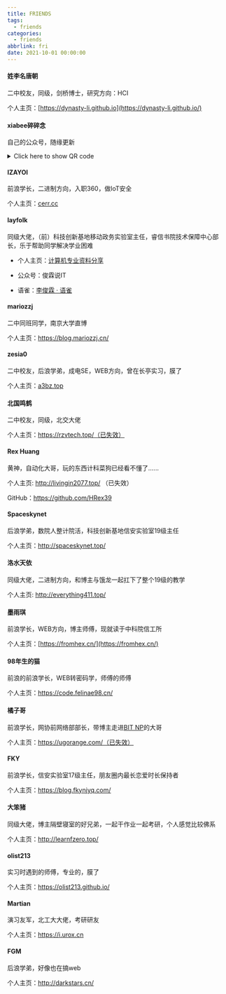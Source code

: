 ```yaml
---
title: FRIENDS
tags:
  - friends
categories:
  - friends
abbrlink: fri
date: 2021-10-01 00:00:00
---
```


#### 姓李名唐朝

二中校友，同级，剑桥博士，研究方向：HCI

个人主页：[https://dynasty-li.github.io](https://dynasty-li.github.io/)



#### xiabee碎碎念

自己的公众号，随缘更新

<details>
  <summary>Click here to show QR code</summary>
  <p><img title="" src="https://s3.xiabee.cn/pic/weibo-backup/0084b03xly1h06992qrtzj308g08fdh7.jpg" alt="image.png" width="195"></p>
  <pre><code>xiabee碎碎念</code></pre>
</details>



#### IZAYOI

前浪学长，二进制方向，入职360，做IoT安全

个人主页：[cerr.cc](https://cerr.cc)



#### layfolk

同级大佬，（前）科技创新基地移动政务实验室主任，睿信书院技术保障中心部长，乐于帮助同学解决学业困难

- 个人主页：[计算机专业资料分享](http://layfolk.ltd/)

- 公众号：俊霖说IT

- 语雀：[李俊霖 · 语雀](https://www.yuque.com/lijunlin-yzgmr/)

#### mariozzj

二中同班同学，南京大学直博

个人主页：https://blog.mariozzj.cn/

#### zesia0

二中校友，后浪学弟，成电SE，WEB方向，曾在长亭实习，膜了

个人主页：[a3bz.top](a3bz.top)

#### 北国鸣鹤

二中校友，同级，北交大佬

个人主页：https://rzvtech.top/（已失效）



#### Rex Huang

黄神，自动化大哥，玩的东西计科菜狗已经看不懂了......

个人主页: http://livingin2077.top/ （已失效）

GitHub：https://github.com/HRex39

#### Spaceskynet

后浪学弟，数院人整计院活，科技创新基地信安实验室19级主任

个人主页：http://spaceskynet.top/

#### 洛水天依

同级大佬，二进制方向，和博主与饿龙一起扛下了整个19级的教学

个人主页: http://everything411.top/

#### 墨雨琪

前浪学长，WEB方向，博主师傅，现就读于中科院信工所

个人主页：[https://fromhex.cn/](https://fromhex.cn/)

#### 98年生的猫

前浪的前浪学长，WEB转密码学，师傅的师傅

个人主页：https://code.felinae98.cn/

#### 橘子哥

前浪学长，网协前网络部部长，带博主走进[BIT NP](http://www.bitnp.net/)的大哥

个人主页：https://ugorange.com/（已失效）

#### FKY

前浪学长，信安实验室17级主任，朋友圈内最长恋爱时长保持者

个人主页：https://blog.fkynjyq.com/

#### 大笨猪

同级大佬，博主隔壁寝室的好兄弟，一起干作业一起考研，个人感觉比较佛系

个人主页：http://learnfzero.top/

#### olist213

实习时遇到的师傅，专业的，膜了

个人主页：https://olist213.github.io/

#### Martian

演习友军，北工大大佬，考研研友

个人主页：https://i.urox.cn

#### FGM

后浪学弟，好像也在搞web

个人主页：http://darkstars.cn/



